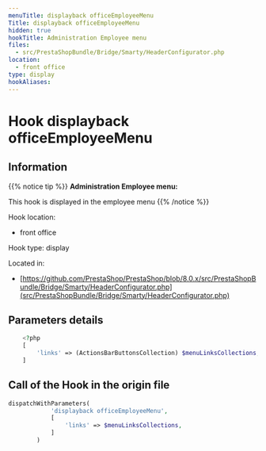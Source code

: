 ```yaml
---
menuTitle: displayback officeEmployeeMenu
Title: displayback officeEmployeeMenu
hidden: true
hookTitle: Administration Employee menu
files:
  - src/PrestaShopBundle/Bridge/Smarty/HeaderConfigurator.php
location:
  - front office
type: display
hookAliases:
---
```


# Hook displayback officeEmployeeMenu

## Information

{{% notice tip %}}
**Administration Employee menu:** 

This hook is displayed in the employee menu
{{% /notice %}}

Hook location:
  - front office

Hook type: display

Located in: 
  - [https://github.com/PrestaShop/PrestaShop/blob/8.0.x/src/PrestaShopBundle/Bridge/Smarty/HeaderConfigurator.php](src/PrestaShopBundle/Bridge/Smarty/HeaderConfigurator.php)

## Parameters details

```php
    <?php
    [
        'links' => (ActionsBarButtonsCollection) $menuLinksCollections,
    ]
```

## Call of the Hook in the origin file

```php
dispatchWithParameters(
            'displayback officeEmployeeMenu',
            [
                'links' => $menuLinksCollections,
            ]
        )
```
